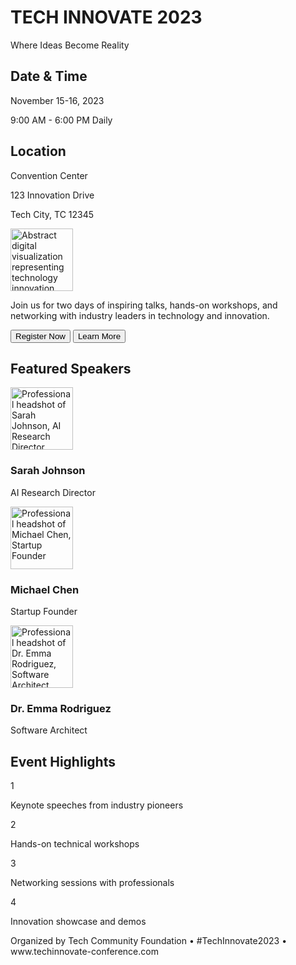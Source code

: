 <!DOCTYPE html>
<html>
<head>
<title>Background Image Example</title>
<style>
  body {
    background-image: url('./image\ copy\ 7.png'); 
    background-repeat: no-repeat; 
    background-size: cover; 
    background-position: center; 
  }
</style>
</head>
<body>
<div className="min-h-screen flex items-center justify-center p-4 relative overflow-hidden">
      <div className="absolute inset-0 bg-gradient-to-br from-blue-900 via-purple-900 to-indigo-900 opacity-50">
        <div className="absolute inset-0">
          <div className="absolute top-20 left-20 w-2 h-2 bg-white rounded-full opacity-20 animate-ping"></div>
          <div className="absolute top-1/2 right-1/4 w-1 h-1 bg-cyan-300 rounded-full opacity-30 animate-ping delay-1000"></div>
          <div className="absolute bottom-20 left-1/3 w-3 h-3 bg-purple-300 rounded-full opacity-15 animate-ping delay-2000"></div>
          <div className="absolute bottom-1/4 right-20 w-2 h-2 bg-white rounded-full opacity-25 animate-ping delay-3000"></div>
        </div>
      </div>
      <div className="relative w-full max-w-4xl bg-white/95 backdrop-blur-sm border border-white/20 rounded-xl shadow-2xl overflow-hidden z-10">
        <div className="bg-gradient-to-r from-primary to-purple-600 text-primary-foreground p-6 text-center relative overflow-hidden">
          <div className="absolute inset-0 bg-black/10"></div>
          <h1 className="text-3xl md:text-5xl font-bold mb-2 relative z-10">TECH INNOVATE 2023</h1>
          <p className="text-lg md:text-xl relative z-10">Where Ideas Become Reality</p>
        </div>
        <div className="p-6 md:p-8">
          <div className="grid grid-cols-1 md:grid-cols-3 gap-6 md:gap-8">
            <div className="space-y-4">
              <div className="bg-white/80 backdrop-blur-sm p-4 rounded-lg shadow-sm">
                <h2 className="text-lg font-semibold text-foreground mb-2">Date & Time</h2>
                <p className="text-muted-foreground">November 15-16, 2023</p>
                <p className="text-muted-foreground">9:00 AM - 6:00 PM Daily</p>
              </div>
              <div className="bg-white/80 backdrop-blur-sm p-4 rounded-lg shadow-sm">
                <h2 className="text-lg font-semibold text-foreground mb-2">Location</h2>
                <p className="text-muted-foreground">Convention Center</p>
                <p className="text-muted-foreground">123 Innovation Drive</p>
                <p className="text-muted-foreground">Tech City, TC 12345</p>
              </div>
            </div>
            <div className="flex flex-col items-center justify-center md:col-span-2">
              <div className="w-full h-48 md:h-64 bg-gradient-to-br from-accent to-blue-500 rounded-lg flex items-center justify-center mb-6 shadow-lg overflow-hidden">
                <img 
                  src="https://images.unsplash.com/photo-1551288049-bebda4e38f71?ixlib=rb-4.0.3&ixid=M3wxMjA3fDB8MHxwaG90by1wYWdlfHx8fGVufDB8fHx8fA%3D%3D&auto=format&fit=crop&w=2070&q=80" style="height: 100px; width: 100px"
                  alt="Abstract digital visualization representing technology innovation with vibrant colors and geometric patterns"
                  className="w-full h-full object-cover"
                />
              </div>
              <p className="text-center text-foreground mb-6 bg-white/70 px-4 py-2 rounded-lg">
                Join us for two days of inspiring talks, hands-on workshops, and networking with industry leaders in technology and innovation.
              </p>
              <div className="flex gap-4 flex-wrap justify-center">
                <button className="bg-gradient-to-r from-primary to-purple-600 text-primary-foreground px-6 py-3 rounded-md font-semibold hover:from-primary/90 hover:to-purple-500 transition-all shadow-md">
                  Register Now
                </button>
                <button className="border-2 border-primary/50 bg-white/80 px-6 py-3 rounded-md font-medium hover:bg-primary/10 transition-all backdrop-blur-sm">
                  Learn More
                </button>
              </div>
            </div>
          </div>
          <div className="mt-8">
            <h2 className="text-2xl font-bold text-foreground mb-6 text-center">Featured Speakers</h2>
            <div className="grid grid-cols-1 md:grid-cols-3 gap-6">
              <div className="bg-white/80 backdrop-blur-sm p-4 rounded-lg text-center shadow-sm hover:shadow-md transition-shadow">
                <div className="w-20 h-20 mx-auto mb-4 rounded-full overflow-hidden border-2 border-white/50">
                  <img 
                    src="https://www.google.com/url?sa=i&url=https%3A%2F%2Fpulitzercenter.org%2Fpeople%2Fsarah-johnson&psig=AOvVaw1Jr0hnsEWRRXdUtbUC1wvG&ust=1759131152371000&source=images&cd=vfe&opi=89978449&ved=0CBUQjRxqFwoTCPiDmfX4-o8DFQAAAAAdAAAAABAE" style="height: 100px; width: 100px"
                    alt="Professional headshot of Sarah Johnson, AI Research Director"
                    className="w-full h-full object-cover"
                  />
                </div>
                <h3 className="font-semibold text-foreground">Sarah Johnson</h3>
                <p className="text-muted-foreground text-sm">AI Research Director</p>
              </div>
              
   <div className="bg-white/80 backdrop-blur-sm p-4 rounded-lg text-center shadow-sm hover:shadow-md transition-shadow">
                <div className="w-20 h-20 mx-auto mb-4 rounded-full overflow-hidden border-2 border-white/50">
                  <img 
                    src="https://images.unsplash.com/photo-1472099645785-5658abf4ff4e?ixlib=rb-4.0.3&ixid=M3wxMjA3fDB8MHxwaG90by1wYWdlfHx8fGVufDB8fHx8fA%3D%3D&auto=format&fit=crop&w=2070&q=80" style="height: 100px; width: 100px"
                    alt="Professional headshot of Michael Chen, Startup Founder"
                    className="w-full h-full object-cover"
                  />
                </div>
                <h3 className="font-semibold text-foreground">Michael Chen</h3>
                <p className="text-muted-foreground text-sm">Startup Founder</p>
              </div>
              
   <div className="bg-white/80 backdrop-blur-sm p-4 rounded-lg text-center shadow-sm hover:shadow-md transition-shadow">
                <div className="w-20 h-20 mx-auto mb-4 rounded-full overflow-hidden border-2 border-white/50">
                  <img 
                    src="https://images.unsplash.com/photo-1438761681033-6461ffad8d80?ixlib=rb-4.0.3&ixid=M3wxMjA3fDB8MHxwaG90by1wYWdlfHx8fGVufDB8fHx8fA%3D%3D&auto=format&fit=crop&w=2070&q=80" style="height: 100px; width: 100px"
                    alt="Professional headshot of Dr. Emma Rodriguez, Software Architect"
                    className="w-full h-full object-cover"
                  />
                </div>
                <h3 className="font-semibold text-foreground">Dr. Emma Rodriguez</h3>
                <p className="text-muted-foreground text-sm">Software Architect</p>
              </div>
            </div>
          </div>
          <div className="mt-8 bg-white/90 backdrop-blur-sm p-6 rounded-lg shadow-sm">
            <h2 className="text-xl font-bold text-foreground mb-4 text-center">Event Highlights</h2>
            <div className="grid grid-cols-1 md:grid-cols-2 gap-4">
              <div className="flex items-start">
                <div className="bg-gradient-to-r from-primary to-purple-600 text-primary-foreground rounded-full w-8 h-8 flex items-center justify-center mr-3 flex-shrink-0 font-bold shadow-sm">
                  1
                </div>
                <p className="text-foreground">Keynote speeches from industry pioneers</p>
              </div>
              <div className="flex items-start">
                <div className="bg-gradient-to-r from-primary to-purple-600 text-primary-foreground rounded-full w-8 h-8 flex items-center justify-center mr-3 flex-shrink-0 font-bold shadow-sm">
                  2
                </div>
                <p className="text-foreground">Hands-on technical workshops</p>
              </div>
              <div className="flex items-start">
                <div className="bg-gradient-to-r from-primary to-purple-600 text-primary-foreground rounded-full w-8 h-8 flex items-center justify-center mr-3 flex-shrink-0 font-bold shadow-sm">
                  3
                </div>
                <p className="text-foreground">Networking sessions with professionals</p>
              </div>
              <div className="flex items-start">
                <div className="bg-gradient-to-r from-primary to-purple-600 text-primary-foreground rounded-full w-8 h-8 flex items-center justify-center mr-3 flex-shrink-0 font-bold shadow-sm">
                  4
                </div>
                <p className="text-foreground">Innovation showcase and demos</p>
              </div>
            </div>
          </div>
        </div>
        <div className="bg-white/80 backdrop-blur-sm p-4 text-center border-t border-white/30">
          <p className="text-muted-foreground text-sm">
            Organized by Tech Community Foundation • #TechInnovate2023 • www.techinnovate-conference.com
          </p>
        </div>
      </div>
    </div>
 </body>
</html>
